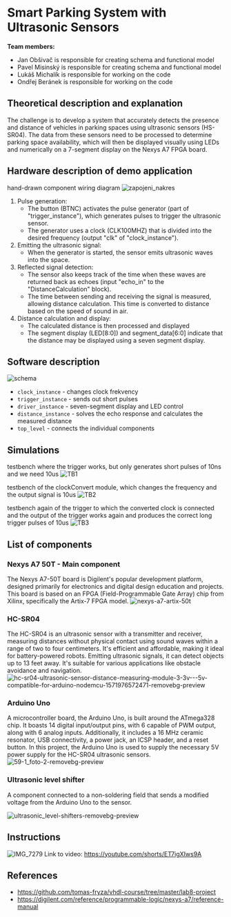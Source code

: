 # Smart Parking System with Ultrasonic Sensors
**Team members:**
- Jan Obšivač is responsible for creating schema and functional model
- Pavel Misinský is responsible for creating schema and functional model
- Lukáš Michalík is responsible for working on the code
- Ondřej Beránek is responsible for working on the code
## Theoretical description and explanation
The challenge is to develop a system that accurately detects the presence and distance of vehicles in parking spaces using ultrasonic sensors (HS-SR04). The data from these sensors need to be processed to determine parking space availability, which will then be displayed visually using LEDs and numerically on a 7-segment display on the Nexys A7 FPGA board.
## Hardware description of demo application
hand-drawn component wiring diagram
![zapojeni_nakres](https://github.com/janobsivac/BPC-DE1-project/assets/159461221/5da7149d-69ce-4e3b-bc89-ac0d5fdfa3b6)
1. Pulse generation:
    - The button (BTNC) activates the pulse generator (part of "trigger_instance"), which generates pulses to trigger the ultrasonic sensor.
    - The generator uses a clock (CLK100MHZ) that is divided into the desired frequency (output "clk" of "clock_instance").
2. Emitting the ultrasonic signal:
    - When the generator is started, the sensor emits ultrasonic waves into the space.
3. Reflected signal detection:
    - The sensor also keeps track of the time when these waves are returned back as echoes (input "echo_in" to the "DistanceCalculation" block).
    - The time between sending and receiving the signal is measured, allowing distance calculation. This time is converted to distance based on the speed of sound in air.
4. Distance calculation and display:
    - The calculated distance is then processed and displayed
    - The segment display (LED[8:0]) and segment_data[6:0] indicate that the distance may be displayed using a seven segment display.
## Software description
![schema](https://github.com/janobsivac/BPC-DE1-project/assets/159461221/2797dc7c-3434-4c1b-9866-67a0791888fa)
- ```clock_instance``` - changes clock frekvency
- ```trigger_instance``` - sends out short pulses
- ```driver_instance``` - seven-segment display and LED control
- ```distance_instance``` - solves the echo response and calculates the measured distance
- ```top_level``` - connects the individual components
## Simulations
testbench where the trigger works, but only generates short pulses of 10ns and we need 10us
![TB1](https://github.com/janobsivac/BPC-DE1-parking_system/assets/159461221/3dfdc7b8-fd3a-484f-8e4f-7bcc0ad043a5)

testbench of the clockConvert module, which changes the frequency and the output signal is 10us
![TB2](https://github.com/janobsivac/BPC-DE1-parking_system/assets/159461221/bcab58ba-b9cf-429c-ad50-13a51ca10506)

testbench again of the trigger to which the converted clock is connected and the output of the trigger works again and produces the correct long trigger pulses of 10us
![TB3](https://github.com/janobsivac/BPC-DE1-parking_system/assets/159461221/6aef8f97-3d93-4952-9a33-fdd8293ab495)
## List of components
### Nexys A7 50T - Main component
The Nexys A7-50T board is Digilent's popular development platform, designed primarily for electronics and digital design education and projects. This board is based on an FPGA (Field-Programmable Gate Array) chip from Xilinx, specifically the Artix-7 FPGA model.
![nexys-a7-artix-50t](https://github.com/janobsivac/BPC-DE1-project/assets/159461221/2b8ec926-b918-4e9f-a556-a270cf2842c8)
### HC-SR04
The HC-SR04 is an ultrasonic sensor with a transmitter and receiver, measuring distances without physical contact using sound waves within a range of two to four centimeters. It's efficient and affordable, making it ideal for battery-powered robots. Emitting ultrasonic signals, it can detect objects up to 13 feet away. It's suitable for various applications like obstacle avoidance and navigation.
![hc-sr04-ultrasonic-sensor-distance-measuring-module-3-3v---5v-compatible-for-arduino-nodemcu-1571976572471-removebg-preview](https://github.com/janobsivac/BPC-DE1-project/assets/159461221/7d88ac92-0092-40a1-b758-2d28df7cdb78)
### Arduino Uno
A microcontroller board, the Arduino Uno, is built around the ATmega328 chip. It boasts 14 digital input/output pins, with 6 capable of PWM output, along with 6 analog inputs. Additionally, it includes a 16 MHz ceramic resonator, USB connectivity, a power jack, an ICSP header, and a reset button. In this project, the Arduino Uno is used to supply the necessary 5V power supply for the HC-SR04 ultrasonic sensors.
![59-1_foto-2-removebg-preview](https://github.com/janobsivac/BPC-DE1-project/assets/159461221/219a42be-d126-4e37-81cd-b60ce4738da2)
### Ultrasonic level shifter
A component connected to a non-soldering field that sends a modified voltage from the Arduino Uno to the sensor.

![ultrasonic_level-shifters-removebg-preview](https://github.com/janobsivac/BPC-DE1-project/assets/159461221/61a5dbc3-48ef-4986-81c6-a4ae7c35f301)
## Instructions
![IMG_7279](https://github.com/janobsivac/BPC-DE1-project/assets/159461221/33cb1ea1-17b3-4b02-b066-09ff09e60f51)
Link to video: https://youtube.com/shorts/ET7igXIws9A
## References
- https://github.com/tomas-fryza/vhdl-course/tree/master/lab8-project
- https://digilent.com/reference/programmable-logic/nexys-a7/reference-manual
